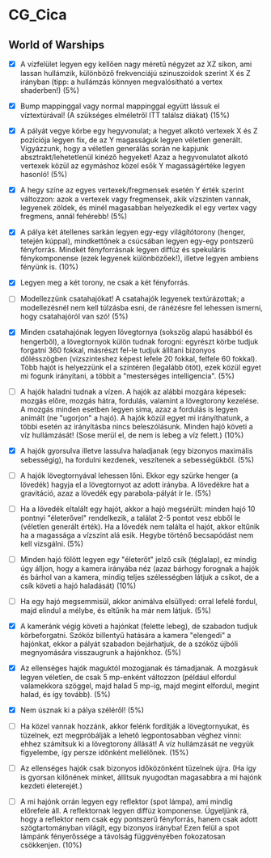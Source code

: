  # CG_Cica

## World of Warships

- [x] A vízfelület legyen egy kellően nagy méretű négyzet az XZ síkon, ami lassan hullámzik, különböző frekvenciájú szinuszoidok szerint X és Z irányban (tipp: a hullámzás könnyen megvalósítható a vertex shaderben!) (5%)
- [x] Bump mappinggal vagy normal mappinggal együtt lássuk el víztextúrával! (A szükséges elméletről ITT találsz diákat) (15%)

- [x] A pályát vegye körbe egy hegyvonulat; a hegyet alkotó vertexek X és Z pozíciója legyen fix, de az Y magasságuk legyen véletlen generált. Vigyázzunk, hogy a véletlen generálás során ne kapjunk absztrakt/lehetetlenül kinéző hegyeket! Azaz a hegyvonulatot alkotó vertexek közül az egymáshoz közel esők Y magasságértéke legyen hasonló! (5%)
- [x] A hegy színe az egyes vertexek/fregmensek esetén Y érték szerint változzon: azok a vertexek vagy fregmensek, akik vízszinten vannak, legyenek zöldek, és minél magasabban helyezkedik el egy vertex vagy fregmens, annál fehérebb! (5%)

- [x] A pálya két átellenes sarkán legyen egy-egy világítótorony (henger, tetején kúppal), mindkettőnek a csúcsában legyen egy-egy pontszerű fényforrás. Mindkét fényforrásnak legyen diffúz és spekuláris fénykomponense (ezek legyenek különbözőek!), illetve legyen ambiens fényünk is. (10%)
- [x] Legyen meg a két torony, ne csak a két fényforrás.

- [ ] Modellezzünk csatahajókat! A csatahajók legyenek textúrázottak; a modellezésnél nem kell túlzásba esni, de ránézésre fel lehessen ismerni, hogy csatahajóról van szó! (5%)
- [x] Minden csatahajónak legyen lövegtornya (sokszög alapú hasábból és hengerből), a lövegtornyok külön tudnak forogni: egyrészt körbe tudjuk forgatni 360 fokkal, másrészt fel-le tudjuk állítani bizonyos dőlésszögben (vízszinteshez képest lefele 20 fokkal, felfele 60 fokkal). Több hajót is helyezzünk el a színtéren (legalább ötöt), ezek közül egyet mi fogunk irányítani, a többit a "mesterséges intelligencia". (5%)

- [ ] A hajók haladni tudnak a vízen. A hajók az alábbi mozgára képesek: mozgás előre, mozgás hátra, fordulás, valamint a lövegtorony kezelése. A mozgás minden esetben legyen sima, azaz a fordulás is legyen animált (ne "ugorjon" a hajó). A hajók közül egyet mi irányíthatunk, a többi esetén az irányításba nincs beleszólásunk. Minden hajó követi a víz hullámzását! (Sose merül el, de nem is lebeg a víz felett.) (10%)
- [x] A hajók gyorsulva illetve lassulva haladjanak (egy bizonyos maximális sebességig), ha fordulni kezdenek, veszítenek a sebességükből. (5%)

- [ ] A hajók lövegtornyával lehessen lőni. Ekkor egy szürke henger (a lövedék) hagyja el a lövegtornyot az adott irányba. A lövedékre hat a gravitáció, azaz a lövedék egy parabola-pályát ír le. (5%)
- [ ] Ha a lövedék eltalált egy hajót, akkor a hajó megsérült: minden hajó 10 pontnyi "életerővel" rendelkezik, a találat 2-5 pontot vesz ebből le (véletlen generált érték). Ha a lövedék nem találta el hajót, akkor eltűnik ha a magassága a vízszint alá esik. Hegybe történő becsapódást nem kell vizsgálni. (5%)
- [ ] Minden hajó fölött legyen egy "életerőt" jelző csík (téglalap), ez mindig úgy álljon, hogy a kamera irányába néz (azaz bárhogy forognak a hajók és bárhol van a kamera, mindig teljes szélességben látjuk a csíkot, de a csík követi a hajó haladását) (10%)
- [ ] Ha egy hajó megsemmisül, akkor animálva elsüllyed: orral lefelé fordul, majd elindul a mélybe, és eltűnik ha már nem látjuk. (5%)

- [x] A kameránk végig követi a hajónkat (felette lebeg), de szabadon tudjuk körbeforgatni. Szóköz billentyű hatására a kamera "elengedi" a hajónkat, ekkor a pályát szabadon bejárhatjuk, de a szóköz újbóli megnyomására visszaugrunk a hajónkhoz. (5%)

- [x] Az ellenséges hajók maguktól mozogjanak és támadjanak. A mozgásuk legyen véletlen, de csak 5 mp-enként változzon (például elfordul valamekkora szöggel, majd halad 5 mp-ig, majd megint elfordul, megint halad, és így tovább). (5%)
- [x] Nem úsznak ki a pálya széléről! (5%) 
- [ ]  Ha közel vannak hozzánk, akkor felénk fordítják a lövegtornyukat, és tüzelnek, ezt megpróbálják a lehető legpontosabban véghez vinni: ehhez számítsuk ki a lövegtorony állását! A víz hullámzását ne vegyük figyelembe, így persze időnként mellélőnek. (15%)
- [ ] Az ellenséges hajók csak bizonyos időközönként tüzelnek újra. (Ha így is gyorsan kilőnének minket, állítsuk nyugodtan magasabbra a mi hajónk kezdeti életerejét.)

- [ ] A mi hajónk orrán legyen egy reflektor (spot lámpa), ami mindig előrefele áll. A reflektornak legyen diffúz komponense. Ügyeljünk rá, hogy a reflektor nem csak egy pontszerű fényforrás, hanem csak adott szögtartományban világít, egy bizonyos irányba! Ezen felül a spot lámpánk fényerőssége a távolság függvényében fokozatosan csökkenjen. (10%)
